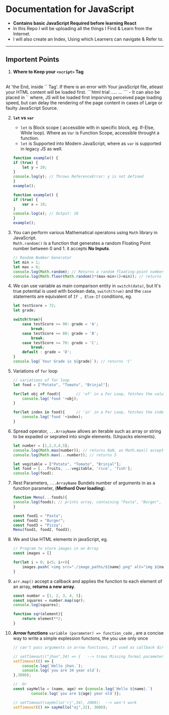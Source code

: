 # Documentation for JavaScript
- **Contains basic JavaScript Required before learning React**
- In this Repo I will be uploading all the things I Find & Learn from the Internet.
- I will also create an Index, Using which Learners can navigate & Refer to.

<hr>

## Importent Points

1. **Where to Keep your `<script>` Tag**
<br>
At 'the End, inside `<Body>` Tag'. If there is an error with Your javaScript file, atleast your HTML content will be loaded first.
```html
<body>
<hl> trial </h1>
.....
...

<script src='./Path/index.js'></script>
</body>
```
- It can also be placed in `<head>` where, JS will be loaded first imporving perceived page loading speed, but can delay the rendering of the page content in cases of Large or faulty JavaScript Source.

2. **`let` vs `var`**
    - `let` is Block scope ( accessible with in specific block, eg. If-Else, While loop). Where as `Var` is Function Scope, accessible throught a function.
    - `let` is Supported into Modern JavaScript, where as `var` is supported in legacy JS as well.
    ```js
    function example() {
    if (true) {
        let y = 20;
    }
    console.log(y); // Throws ReferenceError: y is not defined
    }
    example();
    ```
    ```js
    function example() {
    if (true) {
        var x = 10;
    }
    console.log(x); // Output: 10
    }
    example();
    ```

 3. You can perform various Mathematical operatons using `Math` library in JavaScript.<br> `Math.random()` is a function that generates a random Floating Point number between 0 and 1. it accepts **No Inputs**.
    ```js
    // Random Number Generator
    let min = 1;
    let max = 6;
    console.log(Math.random); // Returns a random floating-point number between 0 (inclusive) and 1 (exclusive).
    console.log(Math.floor(Math.random()*(max-min+1)+min)); // returns a random number between min and max
    ```

4. We can use variable as main comparison entity in `switch(data)`, but It's true potential is used with boolean data, `switch(true)` and the `case` statements are equivalent of `If , Else-If` conditions, eg.
    ```js
    let testScore = 72;
    let grade;

    switch(true){
        case testScore >= 90: grade = 'A';
            break;
        case testScore >= 80: grade = 'B';
            break;
        case testScore >= 70: grade = 'C';
            break;
        default : grade = 'D';
    }
    console.log(`Your Grade is ${grade}`); // returns 'C'
    ```

5. Variations of `for` loop
    ```js
    // variations of for loop
    let food = ["Potato", "Tomato", "Brinjal"];

    for(let obj of food){       // 'of' in a For Loop, fetches the value
        console.log('food '+obj);
    }

    for(let index in food){     // 'in' in a For Loop, fetches the index
        console.log('food '+index);
    }
    ```

6. Spread operator, `...ArrayName` allows an iterable such as array or string to be expaded or seprated into single elements. (Unpacks elements).
    ```js
    let number = [1,2,3,4,5];
    console.log(Math.max(number)); // returns NaN, as Math.max() accepts only numbers
    console.log(Math.max(...number)); // returns 5

    let vegitable = ["Potato", "Tomato", "Brinjal"];
    let food = [...fruits, ...vegitable, 'rice', 'fish'];
    console.log(food);

    ```
7. Rest Parameters, `...ArrayName` Bundels number of arguments in as a function parameter, (**Methord Over loading**).
    ```js
    function Menu(...foods){
    console.log(foods); // prints array, containing "Pasta", "Burger", "Pizza"
    } 

    const food1 = "Pasta";
    const food2 = "Burger";
    const food3 = "Pizza";
    Menu(food1, food2, food3);
    ```

8. We and Use HTML elements in javaScript, eg.
    ```js
    // Program to store images in an Array
    const images = []
    
    for(let i = 0; i<5; i++){
        images.push(`<img src="./image_paths/${name}.png" alt="img ${name}">`)
    }
    ```

9. `arr.map()` accept a callback and applies the function to each element of an array, **returns a new array**.
    ```js
    const number = [1, 2, 3, 4, 5];
    const squares = number.map(sqr);
    console.log(squares);

    function sqr(element){
        return element**2;
    }
    ```
10. **Arrow functions** `variable (parameter) => function_code` , are a concise way to write a simple explession functons, the you use only once
    ```js
    // can't pass arguments in arrow functions, if used as callback direcly, witout declaration
    
    // setTimeout(("jhon",34) => {   --> trows Missing formal parameters error
    setTimeout(() => {      
        console.log(`Hello jhon.`);
        console.log(`you are 34 year old`);
    },3000);

    //  Or
    const sayHello = (name, age) => {console.log(`Hello ${name}.`)
            console.log(`you are ${age} year old`)};

    // setTimeout(sayHello('rj',34), 2000);  --> won't work
    setTimeout(() => sayHello("aj",32), 3000);    
    ```